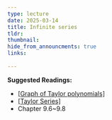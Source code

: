 ```yaml
---
type: lecture
date: 2025-03-14
title: Infinite series
tldr: 
thumbnail: 
hide_from_announcments: true
links: 
      
---
```

**Suggested Readings:**
- [[Graph of Taylor polynomials]](https://www.geogebra.org/m/TDjHnQRS)
- [[Taylor Series]](https://www.3blue1brown.com/lessons/taylor-series)
- Chapter 9.6~9.8
